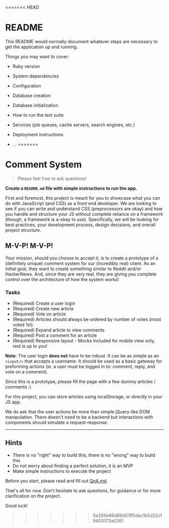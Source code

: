 <<<<<<< HEAD
# README

This README would normally document whatever steps are necessary to get the
application up and running.

Things you may want to cover:

* Ruby version

* System dependencies

* Configuration

* Database creation

* Database initialization

* How to run the test suite

* Services (job queues, cache servers, search engines, etc.)

* Deployment instructions

* ...
=======
# Comment System

> Please feel free to ask questions!

**Create a `README.md` file with simple instructions to run the app.**

First and foremost, this project is meant for you to showcase what you can do with JavaScript (and CSS) as a front end developer. We are looking to see if you can write and understand CSS (preprocessors are okay) and how you handle and structure your JS without complete reliance on a framework (though, a framework is a-okay to use). Specifically, we will be looking for best practices, your development process, design decisions, and overall project structure.

## M-V-P! M-V-P!

Your mission, should you choose to accept it, is to create a prototype of a (definitely unique) comment system for our (incredibly real) client. As an initial goal, they want to create something similar to Reddit and/or HackerNews. And, since they are very real, they are giving _you_ complete control over the architecture of how the system works!

### Tasks

- (Required) Create a user login
- (Required) Create new article
- (Required) Vote on article
- (Required) Articles should always be ordered by number of votes (most voted 1st)
- (Required) Expand article to view comments
- (Required) Post a comment for an article
- (Required) Responsive layout - Mocks included for mobile view only, rest is up to you!

**Note**: The user login **does not** have to be robust. It can be as simple as an `<input/>` that accepts a username. It should be used as a basic gateway for preforming actions (ie. a user must be logged in to: comment, reply, and vote on a comment).

Since this is a prototype, please fill the page with a few dummy articles / comments :)

For this project, you can store articles using localStorage, or directly in your JS app.

We do ask that the user actions be more than simple jQuery-like DOM manipulation. There doesn't need to be a backend but interactions with components should simulate a request-response.

---

## Hints

- There is no "right" way to build this; there is no "wrong" way to build this
- Do not worry about finding a perfect solution, it is an MVP
- Make simple instructions to execute the project

Before you start, please read and fill out [QnA.md](./QnA.md).

That's all for now. Don't hesitate to ask questions, for guidance or for more clarification on the project.

Good luck!
>>>>>>> 0e269e66d66d51ff5dac1b5d22cf9400173a0381
